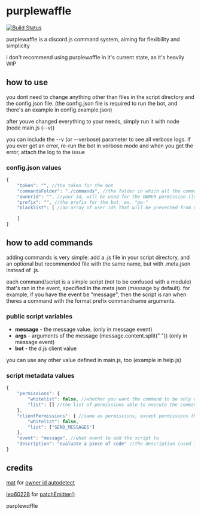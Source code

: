 # purplewaffle

[![Build Status](https://travis-ci.org/thefoxbot/purplewaffle.svg?branch=master)](https://travis-ci.org/thefoxbot/purplewaffle)

purplewaffle is a discord.js command system, aiming for flexibility and simplicity

i don't recommend using purplewaffle in it's current state, as it's heavily WIP

## how to use

you dont need to change anything other than files in the script directory and the config.json file. (the config.json file is required to run the bot, and there's an example in config.example.json)

after youve changed everything to your needs, simply run it with node (node main.js (--v))

you can include the --v (or --verbose) parameter to see all verbose logs. if you ever get an error, re-run the bot in verbose mode and when you get the error, attach the log to the issue

### config.json values

```js
{
    "token": "", //the token for the bot
    "commandsFolder": "./commands", //the folder in which all the commands/scripts are stored in
    "ownerid": "", //your id, will be used for the OWNER permission (leave blank for autodetect via application)
    "prefix": "", //the prefix for the bot, ex. "pw-"
    "blacklist": [ //an array of user ids that will be prevented from using commands (must be number)

    ]
}
```

## how to add commands

adding commands is very simple: add a .js file in your script directory, and an optional but recommended file with the same name, but with .meta.json instead of .js.

each command/script is a simple script (not to be confused with a module) that's ran in the event, specified in the meta json (message by default). for example, if you have the event be "message", then the script is ran when theres a command with the format prefix commandname arguments.

### public script variables

- **message** - the message value. (only in message event)
- **args** - arguments of the message (message.content.split(" ")) (only in message event)
- **bot** - the d.js client value

you can use any other value defined in main.js, too (example in help.js)

### script metadata values

```js
{
    "permissions": {
        "whitelist": false, //whether you want the command to be only executable by permissions in the list below
        "list": [] //the list of permissions able to execute the command (d.js permissions and OWNER for owner-only)
    },
    "clientPermissions": { //same as permissions, except permissions the bot needs to execute the command
        "whitelist": false,
        "list": ["SEND_MESSAGES"]
    },
    "event": "message", //what event to add the script to
    "description": "evaluate a piece of code" //the description (used in help.js)
}
```
## credits

[mat](https://github.com/matcool) for [owner id autodetect](https://github.com/thefoxbot/purplewaffle/commit/5eaa6e6da12ec0e9e09343d22de2810dfacbb591)

[leo60228](https://github.com/leo60228) for [patchEmitter()](https://github.com/thefoxbot/purplewaffle/commit/ca25addef908e3602cc5ce4c48969eb980b232ca#diff-7a9076d6d94e62c13d641aa71f19ae8eR158)

purplew*α*ffle
